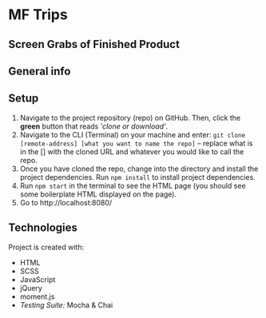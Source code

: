 # MF Trips

## Screen Grabs of Finished Product


## General info


## Setup

1. Navigate to the project repository (repo) on GitHub. Then, click the __green__ button that reads _'clone or download'_.
2. Navigate to the CLI (Terminal) on your machine and enter: `git clone [remote-address] [what you want to name the repo]` – replace what is in the [] with the cloned URL and whatever you would like to call the repo.
3. Once you have cloned the repo, change into the directory and install the project dependencies. Run `npm install` to install project dependencies.
4. Run `npm start` in the terminal to see the HTML page (you should see some boilerplate HTML displayed on the page).
5. Go to http://localhost:8080/

## Technologies

Project is created with:
* HTML
* SCSS
* JavaScript
* jQuery
* moment.js
* _Testing Suite:_ Mocha & Chai
